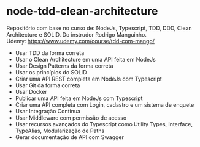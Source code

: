 # node-tdd-clean-architecture

Repositório com base no curso de: NodeJs, Typescript, TDD, DDD, Clean Architecture e SOLID. Do instrudor Rodrigo Manguinho.</br>
Udemy: https://www.udemy.com/course/tdd-com-mango/

- Usar TDD da forma correta
- Usar o Clean Architecture em uma API feita em NodeJs
- Usar Design Patterns da forma correta
- Usar os princípios do SOLID
- Criar uma API REST completa em NodeJs com Typescript
- Usar Git da forma correta
- Usar Docker
- Publicar uma API feita em NodeJs com Typescript
- Criar uma API completa com Login, cadastro e um sistema de enquete
- Usar Integração Contínua
- Usar Middleware com permissão de acesso
- Usar recursos avançados do Typescript como Utility Types, Interface, TypeAlias, Modularização de Paths
- Gerar documentação de API com Swagger

